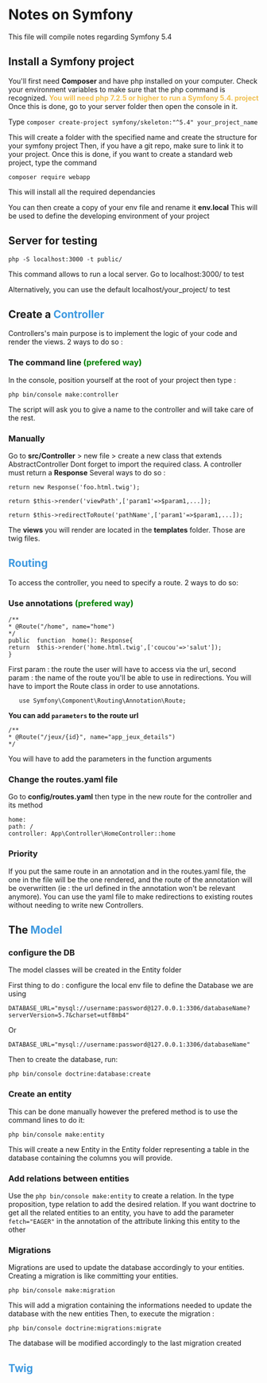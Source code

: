 # Notes on Symfony
This file will compile notes regarding Symfony 5.4 

## Install a Symfony project
You'll first need **Composer** and have php installed on your computer. Check your environment variables to make sure that the php command is recognized.
 <font color=#F0C050>**You will need php 7.2.5 or higher to run a Symfony 5.4. project**</font>
Once this is done, go to your server folder then open the console in it.

Type `composer create-project symfony/skeleton:"^5.4" your_project_name`

This will create a folder with the specified name and create the structure for your symfony project
Then, if you have a git repo, make sure to link it to your project.
Once this is done, if you want to create a standard web project, type the command 

    composer require webapp
This will install all the required dependancies

You can then create a copy of your env file and rename it **env.local**
This will be used to define the developing environment of your project

## Server for testing
	php -S localhost:3000 -t public/
This command allows to run a local server. Go to localhost:3000/ to test

Alternatively, you can use the default localhost/your_project/ to test

## Create a <font color=#3d99e0>Controller</font>
Controllers's main purpose is to implement the logic of your code and render the views.
2 ways to do so : 

### The command line <font color=green> (prefered way) </font>
In the console, position yourself at the root of your project then type :

    php bin/console make:controller
The script will ask you to give a name to the controller and will take care of the rest.

### Manually
Go to **src/Controller** > new file > create a new class that extends AbstractController
Dont forget to import the required class.
A controller must return a **Response**
Several ways to do so : 

    return new Response('foo.html.twig');

    return $this->render('viewPath',['param1'=>$param1,...]);

    return $this->redirectToRoute('pathName',['param1'=>$param1,...]);

The **views** you will render are located in the **templates** folder. Those are twig files. 

## <font color=#3d99e0>Routing</font>

To access the controller, you need to specify a route. 2 ways to do so:
### Use annotations <font color=green> (prefered way) </font>

    /**
    * @Route("/home", name="home")
    */
    public  function  home(): Response{
    return  $this->render('home.html.twig',['coucou'=>'salut']);
    }
First param : the route the user will have to access via the url, second param : the name of the route you'll be able to use in redirections.
You will have to import the Route class in order to use annotations.

       use Symfony\Component\Routing\Annotation\Route;


**You can add `parameters` to the route url**

    /**
    * @Route("/jeux/{id}", name="app_jeux_details")
    */
You will have to add the parameters in the function arguments


### Change the routes.yaml file
Go to **config/routes.yaml** then type in the new route for the controller and its method

    home:
    path: /
    controller: App\Controller\HomeController::home

### Priority
If you put the same route in an annotation and in the routes.yaml file, the one in the file will be the one rendered, and the route of the annotation will be overwritten (ie : the url defined in the annotation won't be relevant anymore).
You can use the yaml file to make redirections to existing routes without needing to write new Controllers.

## The <font color=#3d99e0>Model</font>

### configure the DB
The model classes will be created in the Entity folder

First thing to do : configure the local env file to define the Database we are using

    DATABASE_URL="mysql://username:password@127.0.0.1:3306/databaseName?serverVersion=5.7&charset=utf8mb4"
Or
 
    DATABASE_URL="mysql://username:password@127.0.0.1:3306/databaseName"
Then to create the database, run:

    php bin/console doctrine:database:create


### Create an entity

This can be done manually however the prefered method is to use the command lines to do it: 

 

    php bin/console make:entity

This will create a new Entity in the Entity folder representing a table in the database containing the columns you will provide.

### Add relations between entities
Use the `php bin/console make:entity` to create a relation. In the type proposition, type relation to add the desired relation.
If you want doctrine to get all the related entities to an entity, you have to add the parameter `fetch="EAGER"` in the annotation of the attribute linking this entity to the other

### Migrations
Migrations are used to update the database accordingly to your entities. Creating a migration is like committing your entities.

    php bin/console make:migration

This will add a migration containing the informations needed to update the database with the new entities
Then, to execute the migration : 

    php bin/console doctrine:migrations:migrate
The database will be modified accordingly to the last migration created

## <font color=#3d99e0>Twig</font>


